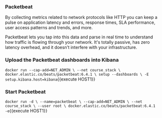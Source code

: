 ### Packetbeat
By collecting metrics related to network protocols like HTTP you can keep a pulse on application latency and errors, response times, SLA performance, user access patterns and trends, and more.

Packetbeat lets you tap into this data and parse in real time to understand how traffic is flowing through your network. It's totally passive, has zero latency overhead, and it doesn’t interfere with your infrastructure.

### Upload the Packetbeat dashboards into Kibana
`docker run --cap-add=NET_ADMIN \
 --net course_stack \
 docker.elastic.co/beats/packetbeat:6.4.1 \
 setup --dashboards \
 -E setup.kibana.host=kibana`{{execute HOST1}}

### Start Packetbeat
`docker run -d \
 --name=packetbeat \
 --cap-add=NET_ADMIN \
 --net course_stack \
 --user root \
 docker.elastic.co/beats/packetbeat:6.4.1 -e`{{execute HOST1}}
